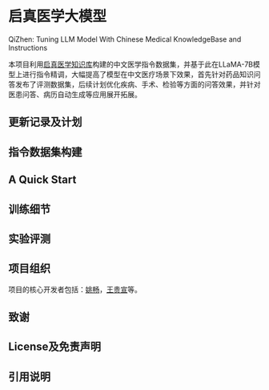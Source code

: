 # 启真医学大模型

QiZhen: Tuning LLM Model With Chinese Medical KnowledgeBase and Instructions


本项目利用[启真医学知识库](http://www.mk-base.com)构建的中文医学指令数据集，并基于此在LLaMA-7B模型上进行指令精调，大幅提高了模型在中文医疗场景下效果，首先针对药品知识问答发布了评测数据集，后续计划优化疾病、手术、检验等方面的问答效果，并针对医患问答、病历自动生成等应用展开拓展。

## 更新记录及计划

## 指令数据集构建

## A Quick Start

## 训练细节

## 实验评测

## 项目组织

项目的核心开发者包括：[姚畅](https://person.zju.edu.cn/changyao)，[王贵宣]()等。


## 致谢

## License及免责声明

## 引用说明





